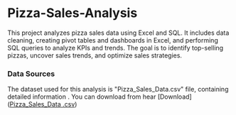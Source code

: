 # Pizza-Sales-Analysis
This project analyzes pizza sales data using Excel and SQL. It includes data cleaning, creating pivot tables and dashboards in Excel, and performing SQL queries to analyze KPIs and trends. The goal is to identify top-selling pizzas, uncover sales trends, and optimize sales strategies.
### Data Sources
The dataset used for this analysis is "Pizza_Sales_Data.csv" file, containing detailed information . You can download from hear [Download]([Pizza_Sales_Data .csv](https://github.com/Lohitha45/pizza-sales-analysis/blob/main/Pizza_Sales_Data%20.csv))
